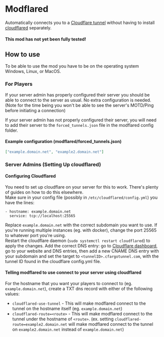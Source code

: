 # Modflared
Automatically connects you to a [Cloudflare tunnel](https://developers.cloudflare.com/cloudflare-one/connections/connect-apps/) without having to install [cloudflared](https://developers.cloudflare.com/cloudflare-one/connections/connect-apps/install-and-setup/installation/) separately.
#### This mod has not yet been fully tested!

## How to use
To be able to use the mod you have to be on the operating system Windows, Linux, or MacOS. 

### For Players
If your server admin has properly configured their server you should be able to connect to the server as usual. 
No extra configuration is needed. (Note for the time being you won't be able to see the server's MOTD/Ping before initiating a connection)

If your server admin has not properly configured their server, you will need to add their server to the `forced_tunnels.json` file in the modflared config folder. 
#### Example configuration (modflared/forced_tunnels.json)
```JSON
["example.domain.net", "example2.domain.net"]
```

### Server Admins (Setting Up cloudflared)

#### Configuring Cloudflared
You need to set up cloudflare on your server for this to work. There's plenty of guides on how to do this elsewhere.  
Make sure in your config file (possibly in `/etc/cloudflared/config.yml`) you have the lines:  
```YML
- hostname: example.domain.net
  service: tcp://localhost:25565
```
Replace `example.domain.net` with the correct subdomain you want to use. If you're running multiple instances (eg. with docker), change the port 25565 to whatever port you're using.  
Restart the cloudflare daemon (`sudo systemctl restart cloudflared`) to apply the changes.
Add the correct DNS entry: go to [Cloudflare dashboard](https://dash.cloudflare.net), go to your website and DNS entries, then add a new CNAME DNS entry with your subdomain and set the target to `<tunnelID>.cfargotunnel.com`, with the tunnel ID found in the cloudflare config.yml file.

#### Telling modflared to use connect to your server using cloudflared
For the hostname that you want your players to connect to (eg. `example.domain.net`), create a TXT dns record with either of the following values:
- `cloudflared-use-tunnel` - This will make modflared connect to the tunnel on the hostname itself (eg. `example.domain.net`)
- `cloudflared-route=<route>` - This will make modflared connect to the tunnel under the hostname of `<route>`. 
(ex. setting `cloudflared-route=example2.domain.net` will make modflared connect to the tunnel on `example2.domain.net` instead of `example.domain.net`)
